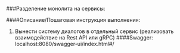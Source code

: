 ###Разделение монолита на сервисы:

####Описание/Пошаговая инструкция выполнения:
1. Вынести систему диалогов в отдельный сервис (реализовать взаимодействие на Rest API или gRPC)
####Swagger:
localhost:8080/swagger-ui/index.html#/
